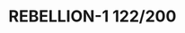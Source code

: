 # REBELLION-1                                                                                                           122/200
